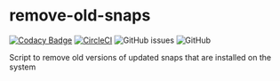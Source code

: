 # remove-old-snaps

[![Codacy Badge](https://api.codacy.com/project/badge/Grade/a3c0f3b8cc304a0e9325b69c7d0eb5c7)](https://www.codacy.com/manual/Eddinn/remove-old-snaps?utm_source=github.com&amp;utm_medium=referral&amp;utm_content=eddinn/remove-old-snaps&amp;utm_campaign=Badge_Grade) [![CircleCI](https://circleci.com/gh/eddinn/remove-old-snaps.svg?style=svg)](https://circleci.com/gh/eddinn/remove-old-snaps) ![GitHub issues](https://img.shields.io/github/issues/eddinn/remove-old-snaps) ![GitHub](https://img.shields.io/github/license/eddinn/remove-old-snaps)

Script to remove old versions of updated snaps that are installed on the system
